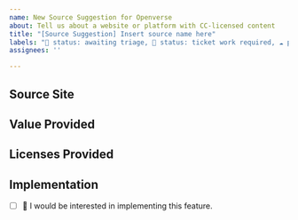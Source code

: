```yaml
---
name: New Source Suggestion for Openverse
about: Tell us about a website or platform with CC-licensed content
title: "[Source Suggestion] Insert source name here"
labels: "🚦 status: awaiting triage, 🧹 status: ticket work required, ☁️ provider: any"
assignees: ''

---
```


## Source Site
<!-- Please provide a link to the Source site that you'd like considered for inclusion on Openverse -->

## Value Provided
<!-- Please explain why it would be valuable to include this source on Openverse -->

## Licenses Provided
<!-- Which CC licenses or Public Domain tools are in use by the source (if known) -->

## Implementation
<!-- Replace the [ ] with [x] to check the box. -->
- [ ] 🙋 I would be interested in implementing this feature.
